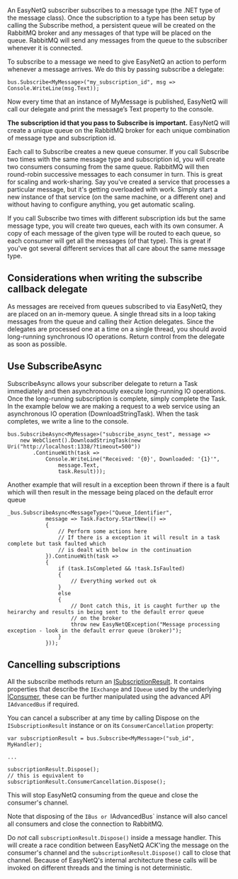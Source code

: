 An EasyNetQ subscriber subscribes to a message type (the .NET type of the message class). Once the subscription to a type has been setup by calling the Subscribe method, a persistent queue will be created on the RabbitMQ broker and any messages of that type will be placed on the queue. RabbitMQ will send any messages from the queue to the subscriber whenever it is connected.

To subscribe to a message we need to give EasyNetQ an action to perform whenever a message arrives. We do this by passing subscribe a delegate:

    bus.Subscribe<MyMessage>("my_subscription_id", msg => Console.WriteLine(msg.Text));

Now every time that an instance of MyMessage is published, EasyNetQ will call our delegate and print the message’s Text property to the console.

**The subscription id that you pass to Subscribe is important.** EasyNetQ will create a unique queue on the RabbitMQ broker for each unique combination of message type and subscription id.

Each call to Subscribe creates a new queue consumer. If you call Subscribe two times with the same message type and subscription id, you will create two consumers consuming from the same queue. RabbitMQ will then round-robin successive messages to each consumer in turn. This is great for scaling and work-sharing. Say you've created a service that processes a particular message, but it's getting overloaded with work. Simply start a new instance of that service (on the same machine, or a different one) and without having to configure anything, you get automatic scaling.

If you call Subscribe two times with different subscription ids but the same message type, you will create two queues, each with its own consumer. A copy of each message of the given type will be routed to each queue, so each consumer will get all the messages (of that type). This is great if you've got several different services that all care about the same message type.

## Considerations when writing the subscribe callback delegate

As messages are received from queues subscribed to via EasyNetQ, they are placed on an in-memory queue. A single thread sits in a loop taking messages from the queue and calling their Action<TMessage> delegates. Since the delegates are processed one at a time on a single thread, you should avoid long-running synchronous IO operations. Return control from the delegate as soon as possible.

## Use SubscribeAsync

SubscribeAsync allows your subscriber delegate to return a Task immediately and then asynchronously execute long-running IO operations. Once the long-running subscription is complete, simply complete the Task. In the example below we are making a request to a web service using an asynchronous IO operation (DownloadStringTask). When the task completes, we write a line to the console.

    bus.SubscribeAsync<MyMessage>("subscribe_async_test", message => 
        new WebClient().DownloadStringTask(new Uri("http://localhost:1338/?timeout=500"))
            .ContinueWith(task => 
                Console.WriteLine("Received: '{0}', Downloaded: '{1}'", 
                    message.Text, 
                    task.Result)));

Another example that will result in a exception been thrown if there is a fault which will then result in the message being placed on the default error queue

    _bus.SubscribeAsync<MessageType>("Queue_Identifier",
                message => Task.Factory.StartNew(() =>
                {
                    // Perform some actions here
                    // If there is a exception it will result in a task complete but task faulted which
                    // is dealt with below in the continuation
                }).ContinueWith(task =>
                {
                    if (task.IsCompleted && !task.IsFaulted)
                    {
                        // Everything worked out ok
                    }
                    else
                    {                        
                        // Dont catch this, it is caught further up the heirarchy and results in being sent to the default error queue
                        // on the broker
                        throw new EasyNetQException("Message processing exception - look in the default error queue (broker)");
                    }
                }));

## Cancelling subscriptions

All the subscribe methods return an [ISubscriptionResult](https://github.com/EasyNetQ/EasyNetQ/blob/master/Source/EasyNetQ/ISubscriptionResult.cs). It contains properties that describe the `IExchange` and `IQueue` used by the underlying [IConsumer](https://github.com/EasyNetQ/EasyNetQ/blob/master/Source/EasyNetQ/Consumer/IConsumer.cs), these can be further manipulated using the advanced API `IAdvancedBus` if required.

You can cancel a subscriber at any time by calling Dispose on the `ISubscriptionResult` instance or on its `ConsumerCancellation` property:

    var subscriptionResult = bus.Subscribe<MyMessage>("sub_id", MyHandler);

    ...

    subscriptionResult.Dispose();
    // this is equivalent to subscriptionResult.ConsumerCancellation.Dispose();

This will stop EasyNetQ consuming from the queue and close the consumer's channel.

Note that disposing of the `IBus or `IAdvancedBus` instance will also cancel all consumers and close the connection to RabbitMQ.

Do _not_ call `subscriptionResult.Dispose()` inside a message handler. This will create a race condition between EasyNetQ ACK'ing the message on the consumer's channel and the `subscriptionResult.Dispose()` call to close that channel. Because of EasyNetQ's internal architecture these calls will be invoked on different threads and the timing is not deterministic.